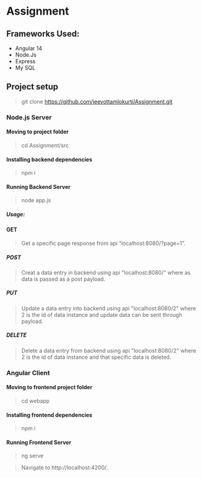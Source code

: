 # Assignment
## Frameworks Used:
- Angular 14
- Node.Js
- Express
- My SQL

## Project setup
> git clone https://github.com/jeevottamlokurti/Assignment.git
### Node.js Server

#### Moving to project folder
> cd Assignment/src

#### Installing backend dependencies
> npm i

#### Running Backend Server
> node app.js

##### Usage:
#### GET
> Get a specific page response from api "localhost:8080/?page=1".
##### POST
> Creat a data entry in backend using api "localhost:8080/" where as data is passed as a post payload.
##### PUT
> Update a data entry into backend using api "localhost:8080/2" where 2 is the id of data instance and update data can be sent through payload.
##### DELETE
> Delete a data entry from backend using api "localhost:8080/2" where 2 is the id of data instance and that specific data is deleted.

### Angular Client

#### Moving to frontend project folder
> cd webapp

#### Installing frontend dependencies
> npm i

#### Running Frontend Server
>  ng serve

> Navigate to http://localhost:4200/.
